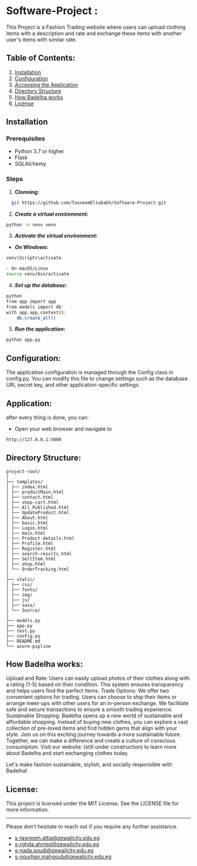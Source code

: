 # Software-Project :
This Project is a Fashion Trading website where users can upload clothing items with a description and rate and exchange these items with another user's items with similar rate.

## Table of Contents:
1. [Installation](#installation)
2. [Configuration](#configuration)
3. [Accessing the Application](#application)
4. [Directory Structure](#directory-structure)
5. [How Badelha works](#how-badelha-works)
6. [License](#license)

## Installation
### Prerequisites
- Python 3.7 or higher
- Flask
- SQLAlchemy

### Steps
1. **Clonning:**
 ```sh
   git https://github.com/TasneemEltabakh/Software-Project.git
 ``` 
2. ***Create a virtual environment:***
```sh
python -m venv venv
 ``` 
3. ***Activate the virtual environment:***
- ***On Windows:***
```sh
venv\Scripts\activate
 ``` 
 ```sh
- On macOS/Linux
source venv/bin/activate
 ``` 
4. ***Set up the database:***
```sh
python 
from app import app
from models import db
with app.app_context():   
    db.create_all()
``` 


5. ***Run the application:***
```sh
python app.py
 ``` 
## Configuration:

The application configuration is managed through the Config class in config.py. You can modify this file to change settings such as the database URl, secret key, and other application-specific settings.

## Application:
after every thing is done, you can:
- Open your web browser and navigate to 
```sh
http://127.0.0.1:5000
 ``` 
## Directory Structure:
```
project-root/
│
├── templates/
│ ├── index.html
│ ├── productMain.html
│ ├── contact.html
│ ├── shop-cart.html
│ ├── All_Published.html
│ ├── UpdateProduct.html
│ ├── About.html
│ ├── basic.html
│ ├── Login.html
│ ├── main.html
│ ├── Product-details.html
│ ├── Profile.html
│ ├── Register.html
│ ├── search-results.html
│ ├── SellItem.html
│ ├── shop.html
│ └── OrderTracking.html
│
├── static/
│ ├── css/
│ ├── fonts/
│ ├── img/
│ ├── js/
│ ├── sass/
│ └── Source/
│
├── models.py
├── app.py
├── test.py
├── config.py
├── README.md
└── azure-pipline
```

## How Badelha works:

Upload and Rate: Users can easily upload photos of their clothes along with a rating (1-5) based on their condition. This system ensures transparency and helps users find the perfect items.
Trade Options: We offer two convenient options for trading. Users can choose to ship their items or arrange meet-ups with other users for an in-person exchange. We facilitate safe and secure transactions to ensure a smooth trading experience.
Sustainable Shopping: Badelha opens up a new world of sustainable and affordable shopping. Instead of buying new clothes, you can explore a vast collection of pre-loved items and find hidden gems that align with your style.
Join us on this exciting journey towards a more sustainable future. Together, we can make a difference and create a culture of conscious consumption. Visit our website: (still under construction) to learn more about Badelha and start exchanging clothes today.

Let's make fashion sustainable, stylish, and socially responsible with Badelha!

## License:
This project is licensed under the MIT License. See the LICENSE file for more information.

---
Please don't hesitate to reach out if you require any further assistance.

- s-tasneem.attia@zewailcity.edu.eg
- s-rghda.ahmed@zewailcity.edu.eg
- s-nada.soudi@zewailcity.edu.eg
- s-nourhan.mahgoub@zewailcity.edu.eg